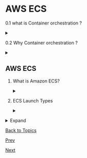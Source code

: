 # AWS ECS

0.1 what is Container orchestration ?
    <details>
    <summary></summary>
    - process of automating the deployment, management(Load Balancing,Service Discovery, Self-Healing ), scaling, and networking of containers
    </details>

0.2 Why Container orchestration ?
    <details>
    <summary></summary>
    Efficiency, Consistency, Dynamic Scaling, Load Balancing, High Availability and Reliability(Fault Tolerance, Redundancy), Resource Optimization, Cost Savings 
    </details>


## AWS ECS

1. What is Amazon ECS?

    <details>
    <summary></summary>
    - fully managed container orchestration service by AWS
    - manage Docker containers on a cluster of Amazon EC2 instances or using the serverless AWS Fargate.
    - Cluster Management, Task Definitions, Service Definitions, Networking, Storage Integration, Security and Compliance, Monitoring and Logging
    </details>

2. ECS Launch Types
    <details>
    <summary></summary>

    ECS provies two primary launch types ECS with Fargate and ECS with EC2

    <details>
    <summary></summary>

    1. ECS with Fargate

    <details>
    <summary></summary>

    - serverless compute engine for containers
    - no need to manage underlying Ec2 instance
    - KB: Serverless, Auto-Scaling, Ease of Use, Resource-Based Pricing

    
    </details>
        
    2. ECS with EC2
    
    <details>
    <summary></summary>

    - deploying and managing containers on a cluster of Amazon EC2 instances
    - we need to provision, manage and scale these instances
    - provides more control and flexibility over the infrastructure.
    - KB: Full Control(EC2 instances and their configurations), Customization(instance types, storage configurations, and network settings), Advanced Networking
    </details>
        
    </details>

    </details>

<details>
    <summary>Expand</summary>


3. When to Use ECS with Fargate and ECS with EC2?

4. Where are we using ECS with Fargate and ECS with EC2?

5. Availability and Scaling in ECS 
    
6. Persisted Storage in ECS

    <details>
    <summary></summary>

    1. Amazon Elastic Block Store (EBS): block-level persisted storage, highly available and scalable, Ideal for applications requiring frequent writes and high-performance storage.
    2. Amazon Elastic File System (EFS): scalable file system, can be shared across multiple tasks, Suitable for applications requiring shared storage between containers.
    </details>


</details>

[Back to Topics](../containers/0.%20what_are_we_going_to_talk_about.md)

[Prev](../containers/2.Internals_of_docker.md)

[Next](../containers/4.aws_application_load_balancer.md)